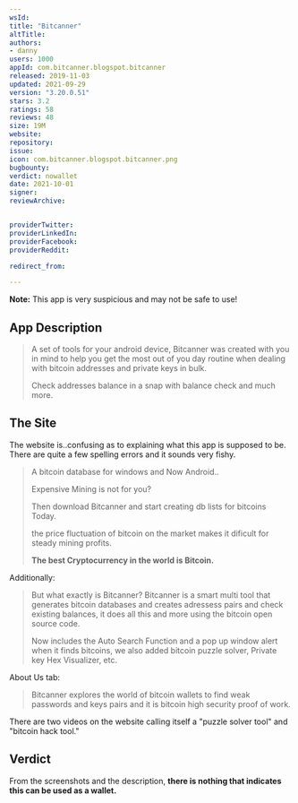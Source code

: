 ```yaml
---
wsId:
title: "Bitcanner"
altTitle:
authors:
- danny
users: 1000
appId: com.bitcanner.blogspot.bitcanner
released: 2019-11-03
updated: 2021-09-29
version: "3.20.0.51"
stars: 3.2
ratings: 58
reviews: 48
size: 19M
website:
repository:
issue:
icon: com.bitcanner.blogspot.bitcanner.png
bugbounty:
verdict: nowallet
date: 2021-10-01
signer:
reviewArchive:


providerTwitter:
providerLinkedIn:
providerFacebook:
providerReddit:

redirect_from:

---
```



**Note:** This app is very suspicious and may not be safe to use!

## App Description

> A set of tools for your android device, Bitcanner was created with you in mind to help you get the most out of you day routine when dealing with bitcoin addresses and private keys in bulk.
>
> Check addresses balance in a snap with balance check and much more.

## The Site

The website is..confusing as to explaining what this app is supposed to be. There are quite a few spelling errors and it sounds very fishy.

> A bitcoin database for windows
and Now Android..
>
> Expensive Mining is not for you?
>
> Then download Bitcanner and start creating db lists for bitcoins Today.
>
> the price fluctuation of bitcoin on the market makes it dificult for  steady mining profits.
>  
> **The best Cryptocurrency in the world is Bitcoin.**

Additionally:

> But what exactly is Bitcanner? Bitcanner is a smart multi tool that generates bitcoin databases and creates adressess pairs and check existing balances,  it does all this and more using the bitcoin open source code.
>
> Now includes the Auto Search Function and a pop up window alert when it finds bitcoins, we also added bitcoin puzzle solver, Private key Hex Visualizer, etc.

About Us tab:

> Bitcanner explores the world of bitcoin wallets to find weak passwords and keys pairs and it is bitcoin high security proof of work.

There are two videos on the website calling itself a "puzzle solver tool" and "bitcoin hack tool."

## Verdict

From the screenshots and the description, **there is nothing that indicates this can be used as a wallet.**
